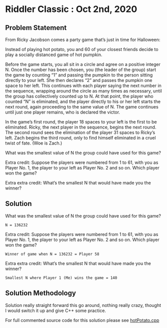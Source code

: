 # Riddler Classic : Oct 2nd, 2020 




## Problem Statement

From Ricky Jacobson comes a party game that’s just in time for Halloween:

Instead of playing hot potato, you and 60 of your closest friends decide to play a socially distanced game of hot pumpkin.

Before the game starts, you all sit in a circle and agree on a positive integer N. Once the number has been chosen, you (the leader of the group) start the game by counting “1” and passing the pumpkin to the person sitting directly to your left. She then declares “2” and passes the pumpkin one space to her left. This continues with each player saying the next number in the sequence, wrapping around the circle as many times as necessary, until the group has collectively counted up to N. At that point, the player who counted “N” is eliminated, and the player directly to his or her left starts the next round, again proceeding to the same value of N. The game continues until just one player remains, who is declared the victor.

In the game’s first round, the player 18 spaces to your left is the first to be eliminated. Ricky, the next player in the sequence, begins the next round. The second round sees the elimination of the player 31 spaces to Ricky’s left. Zach begins the third round, only to find himself eliminated in a cruel twist of fate. (Woe is Zach.)

What was the smallest value of N the group could have used for this game?

Extra credit: Suppose the players were numbered from 1 to 61, with you as Player No. 1, the player to your left as Player No. 2 and so on. Which player won the game?

Extra extra credit: What’s the smallest N that would have made you the winner?

## Solution

What was the smallest value of N the group could have used for this game?

`N = 136232`

Extra credit: Suppose the players were numbered from 1 to 61, with you as Player No. 1, the player to your left as Player No. 2 and so on. Which player won the game?

`Winner of game when N = 136232 = Player 58`

Extra extra credit: What’s the smallest N that would have made you the winner?

`Smallest N where Player 1 (Me) wins the game = 140`

## Solution Methodology

Solution really straight forward this go around, nothing really crazy, thought I would switch it up and give C++ some practice.

For full commented source code for this solution please see [hotPotato.cpp](https://github.com/mattlee95/Riddler/blob/master/Oct30_2020/hotPotato.cpp)
